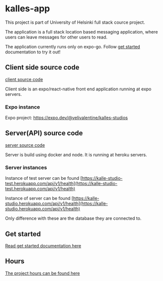 # kalles-app

This project is part of University of Helsinki full stack cource project.

The application is a full stack location based messaging application, where users can leave messages for other users to read.

The application currently runs only on expo-go. Follow [get started](./GET_STARTED.md) documentation to try it out!

## Client side source code
[client source code](./client)

Client side is an expo/react-native front end application running at expo servers.

### Expo instance

Expo project: https://expo.dev/@velivalentine/kalles-studios


## Server(API) source code

[server source code](./server)

Server is build using docker and node. It is running at heroku servers.

### Server instances
Instance of test server can be found [https://kalle-studio-test.herokuapp.com/api/v1/health](https://kalle-studio-test.herokuapp.com/api/v1/health)

Instance of server can be found [https://kalle-studio.herokuapp.com/api/v1/health](https://kalle-studio.herokuapp.com/api/v1/health)

Only difference with these are the database they are connected to.

## Get started

[Read get started documentation here](./GET_STARTED.md)

## Hours

[The project hours can be found here](./hours.md)